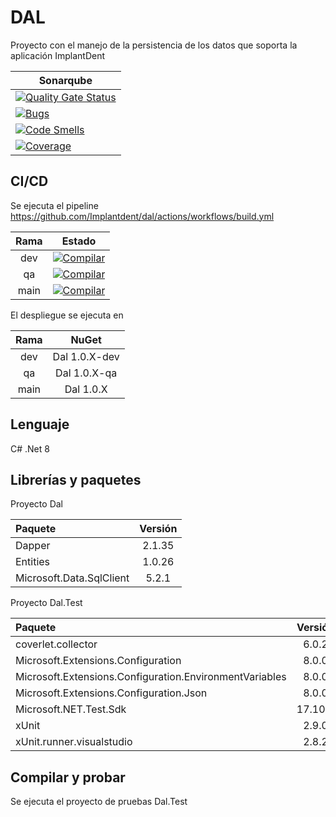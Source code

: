 # DAL

Proyecto con el manejo de la persistencia de los datos que soporta la aplicación ImplantDent

| Sonarqube |
|---|
| [![Quality Gate Status](https://sonarcloud.io/api/project_badges/measure?project=Implantdent_dal&metric=alert_status)](https://sonarcloud.io/summary/new_code?id=Implantdent_dal) |
| [![Bugs](https://sonarcloud.io/api/project_badges/measure?project=Implantdent_dal&metric=bugs)](https://sonarcloud.io/summary/new_code?id=Implantdent_dal) |
| [![Code Smells](https://sonarcloud.io/api/project_badges/measure?project=Implantdent_dal&metric=code_smells)](https://sonarcloud.io/summary/new_code?id=Implantdent_dal) |
| [![Coverage](https://sonarcloud.io/api/project_badges/measure?project=Implantdent_dal&metric=coverage)](https://sonarcloud.io/summary/new_code?id=Implantdent_dal) |

## CI/CD

Se ejecuta el pipeline https://github.com/Implantdent/dal/actions/workflows/build.yml

| Rama | Estado |
|:-:|:-:|
| dev | [![Compilar](https://github.com/Implantdent/dal/actions/workflows/build.yml/badge.svg?branch=dev)](https://github.com/Implantdent/dal/actions/workflows/build.yml) |
| qa | [![Compilar](https://github.com/Implantdent/dal/actions/workflows/build.yml/badge.svg?branch=qa)](https://github.com/Implantdent/dal/actions/workflows/build.yml) |
| main | [![Compilar](https://github.com/Implantdent/dal/actions/workflows/build.yml/badge.svg?branch=main)](https://github.com/Implantdent/dal/actions/workflows/build.yml) |

El despliegue se ejecuta en

| Rama | NuGet |
|:-:|:-:|
| dev | Dal 1.0.X-dev |
| qa | Dal 1.0.X-qa |
| main | Dal 1.0.X |

## Lenguaje

C# .Net 8

## Librerías y paquetes

Proyecto Dal

| Paquete | Versión |
|:--|:-:|
| Dapper | 2.1.35 |
| Entities | 1.0.26 |
| Microsoft.Data.SqlClient | 5.2.1 |

Proyecto Dal.Test

| Paquete | Versión |
|:--|:-:|
| coverlet.collector | 6.0.2 |
| Microsoft.Extensions.Configuration | 8.0.0 |
| Microsoft.Extensions.Configuration.EnvironmentVariables | 8.0.0 |
| Microsoft.Extensions.Configuration.Json | 8.0.0 |
| Microsoft.NET.Test.Sdk | 17.10.0 |
| xUnit | 2.9.0 |
| xUnit.runner.visualstudio | 2.8.2 |

## Compilar y probar

Se ejecuta el proyecto de pruebas Dal.Test